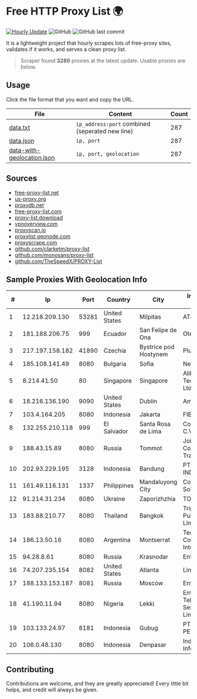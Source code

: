 
# Free HTTP Proxy List 🌍

[![Hourly Update](https://github.com/mertguvencli/http-proxy-list/actions/workflows/main.yml/badge.svg?branch=main)](https://github.com/mertguvencli/http-proxy-list/actions/workflows/main.yml)
![GitHub](https://img.shields.io/github/license/mertguvencli/http-proxy-list)
![GitHub last commit](https://img.shields.io/github/last-commit/mertguvencli/http-proxy-list)

It is a lightweight project that hourly scrapes lots of free-proxy sites, validates if it works, and serves a clean proxy list.


> Scraper found **3280** proxies at the latest update. Usable proxies are below.

## Usage

Click the file format that you want and copy the URL.


|File|Content|Count|
|----|-------|-----|
|[data.txt](https://raw.githubusercontent.com/mertguvencli/http-proxy-list/main/proxy-list/data.txt)|`ip_address:port` combined (seperated new line)|287|
|[data.json](https://raw.githubusercontent.com/mertguvencli/http-proxy-list/main/proxy-list/data.json)|`ip, port`|287|
|[data-with-geolocation.json](https://raw.githubusercontent.com/mertguvencli/http-proxy-list/main/proxy-list/data-with-geolocation.json)|`ip, port, geolocation`|287|

## Sources

* [free-proxy-list.net](https://free-proxy-list.net)
* [us-proxy.org](https://www.us-proxy.org)
* [proxydb.net](http://proxydb.net)
* [free-proxy-list.com](https://free-proxy-list.com/?page=&port=&type%5B%5D=http&type%5B%5D=https&up_time=0&search=Search)
* [proxy-list.download](https://www.proxy-list.download/HTTP)
* [vpnoverview.com](https://vpnoverview.com/privacy/anonymous-browsing/free-proxy-servers)
* [proxyscan.io](https://www.proxyscan.io)
* [proxylist.geonode.com](https://proxylist.geonode.com/api/proxy-list?limit=300&page=1&sort_by=lastChecked&sort_type=desc&protocols=http,https)
* [proxyscrape.com](https://api.proxyscrape.com/v2/?request=displayproxies&protocol=http&timeout=10000&country=all&ssl=all&anonymity=all)
* [github.com/clarketm/proxy-list](https://raw.githubusercontent.com/clarketm/proxy-list/master/proxy-list-raw.txt)
* [github.com/monosans/proxy-list](https://raw.githubusercontent.com/monosans/proxy-list/main/proxies/http.txt)
* [github.com/TheSpeedX/PROXY-List](https://raw.githubusercontent.com/TheSpeedX/PROXY-List/master/http.txt)


## Sample Proxies With Geolocation Info

|#|Ip|Port|Country|City|Internet Service Provider|
|-|--|----|-------|----|-------------------------|
|1|12.218.209.130|53281|United States|Milpitas|AT&T Services, Inc.|
|2|181.188.206.75|999|Ecuador|San Felipe de Ona|Otecel S.A.|
|3|217.197.158.182|41890|Czechia|Bystrice pod Hostynem|Plusline s.r.o.|
|4|185.108.141.49|8080|Bulgaria|Sofia|NetX|
|5|8.214.41.50|80|Singapore|Singapore|Alibaba (US) Technology Co., Ltd.|
|6|18.216.136.190|9090|United States|Dublin|Amazon.com, Inc.|
|7|103.4.164.205|8080|Indonesia|Jakarta|FIBERNET|
|8|132.255.210.118|999|El Salvador|Santa Rosa de Lima|Conective S.a. De C.V.|
|9|188.43.15.89|8080|Russia|Tommot|Joint Stock Company TransTeleCom|
|10|202.93.229.195|3128|Indonesia|Bandung|PT. HIPERNET INDODATA|
|11|161.49.116.131|1337|Philippines|Mandaluyong City|Converge ICT Solution Inc|
|12|91.214.31.234|8080|Ukraine|Zaporizhzhia|TOV "Telza"|
|13|183.88.210.77|8080|Thailand|Bangkok|Triple T Broadband Public Company Limited|
|14|186.13.50.16|8080|Argentina|Montserrat|Techtel LMDS Comunicaciones Interactivas S.A.|
|15|94.28.8.61|8080|Russia|Krasnodar|Enforta-EKB|
|16|74.207.235.154|8082|United States|Atlanta|Linode, LLC|
|17|188.133.153.187|8081|Russia|Moscow|Enforta-MSK|
|18|41.190.11.94|8080|Nigeria|Lekki|Emerging Markets Telecommunication Services (EMTS) Limited|
|19|103.133.24.97|8181|Indonesia|Gubug|PT PHATRIA INTI PERSADA|
|20|106.0.48.130|8080|Indonesia|Denpasar|Indonesia Network Information Center|



## Contributing

Contributions are welcome, and they are greatly appreciated! Every
little bit helps, and credit will always be given.

